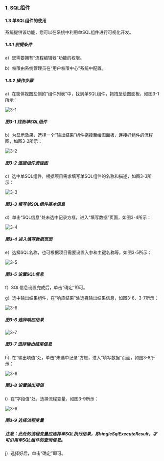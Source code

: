 ### 1. SQL组件

#### 1.3 单SQL组件的使用

系统提供该功能，您可以在系统中利用单SQL组件进行可视化开发。

##### 1.3.1 前提条件

a）您需要拥有“流程编辑器”功能的权限。

b）权限由系统管理员在“用户权限中心”系统中配置。

##### 1.3.2 操作步骤

a）在窗体视图左侧的“组件列表”中，找到单SQL组件，拖拽至绘图面板，如图3-1所示：

![3-1](https://www.feisuanyz.com/fsimage/zc-image/cz_22_2_1_01.png)

##### 图3-1 找到单SQL组件

b）为显示效果，选择一个“输出结果”组件拖拽至绘图面板，连接好组件的流程图，如图3-2所示：

![3-2](https://www.feisuanyz.com/fsimage/zc-image/cz_22_2_1_02.png)

##### 图3-2 连接组件流程图

c）选中单SQL组件，根据项目需求填写单SQL组件的名称和描述，如图3-3所示：

![3-3](https://www.feisuanyz.com/fsimage/zc-image/cz_22_2_1_03.png)

##### 图3-3 填写单SQL组件基本信息

d）单击“SQL信息”处未选中记录方框，进入“填写数据”页面，如图3-4所示：

![3-4](https://www.feisuanyz.com/fsimage/zc-image/cz_22_2_1_04.png)

##### 图3-4 进入填写数据页面

e）选择SQL名称，也可根据项目需要设置入参和主键名称等，如图3-5所示：

![3-5](https://www.feisuanyz.com/fsimage/zc-image/cz_22_2_1_05.png)

##### 图3-5 设置SQL信息

f）SQL信息设置完成后，单击“确定”即可。

g）选中输出结果组件，在“响应结果”处选择输出结果信息，如图3-6、3-7所示：

![3-6](https://www.feisuanyz.com/fsimage/zc-image/cz_22_2_1_06.png)

##### 图3-6 选择响应结果

![3-7](https://www.feisuanyz.com/fsimage/zc-image/cz_22_2_1_07.png)

##### 图3-7 选择输出结果信息

h）在“输出项值”处，单击“未选中记录”方框，进入“填写数据”页面，如图3-8所示：

![3-8](https://www.feisuanyz.com/fsimage/zc-image/cz_22_2_1_08.png)

##### 图3-8 设置输出项值

i）在“字段值”处，选择流程变量，如图3-9所示：

![3-9](https://www.feisuanyz.com/fsimage/zc-image/cz_22_2_1_09.png)

##### 图3-9 选择流程变量

##### 注意：此处的流程变量应选择单SQL执行结果，即singleSqlExecuteResult，才可引用单SQL组件的查询信息。

j）选择好后，单击“确定”即可。
